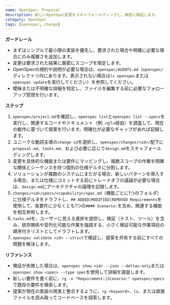 ```yaml
---
name: OpenSpec: Proposal
description: 新しいOpenSpec変更をスキャフォールディングし、厳密に検証します。
category: OpenSpec
tags: [openspec, change]
---
```

<!-- OPENSPEC:START -->
**ガードレール**
- まずはシンプルで最小限の実装を優先し、要求された場合や明確に必要な場合にのみ複雑さを追加します。
- 変更は要求された結果に厳密にスコープを限定します。
- OpenSpecの規約や説明が必要な場合は、`openspec/AGENTS.md`（`openspec/`ディレクトリ内にあります。表示されない場合は`ls openspec`または`openspec update`を実行してください）を参照してください。
- 曖昧または不明確な詳細を特定し、ファイルを編集する前に必要なフォローアップ質問を行います。

**ステップ**
1. `openspec/project.md`を確認し、`openspec list`と`openspec list --specs`を実行し、関連するコードやドキュメント（例: `rg`/`ls`経由）を調査して、現在の動作に基づいて提案を行います。明確化が必要なギャップがあれば記録します。
2. ユニークな動詞主導の`change-id`を選択し、`openspec/changes/<id>/`配下に`proposal.md`、`tasks.md`、および必要に応じて`design.md`をスキャフォールディングします。
3. 変更を具体的な機能または要件にマッピングし、複数スコープの作業を明確な関係とシーケンスを持つ個別の仕様デルタに分割します。
4. ソリューションが複数のシステムにまたがる場合、新しいパターンを導入する場合、または仕様にコミットする前にトレードオフの議論が必要な場合は、`design.md`にアーキテクチャの論理を記録します。
5. `changes/<id>/specs/<capability>/spec.md`（機能ごとに1つのフォルダ）に仕様デルタをドラフトし、`## ADDED|MODIFIED|REMOVED Requirements`を使用して、各要件に少なくとも1つの`#### Scenario:`を含め、関連する機能を相互参照します。
6. `tasks.md`を、ユーザーに見える進捗を提供し、検証（テスト、ツール）を含み、依存関係や並列化可能な作業を強調する、小さく検証可能な作業項目の順序付きリストとしてドラフトします。
7. `openspec validate <id> --strict`で検証し、提案を共有する前にすべての問題を解決します。

**リファレンス**
- 検証が失敗した場合は、`openspec show <id> --json --deltas-only`または`openspec show <spec> --type spec`を使用して詳細を調査します。
- 新しい要件を書く前に、`rg -n "Requirement:|Scenario:" openspec/specs`で既存の要件を検索します。
- 提案が現在の実装の現実と整合するように、`rg <keyword>`、`ls`、または直接ファイルを読み取ってコードベースを探索します。
<!-- OPENSPEC:END -->
